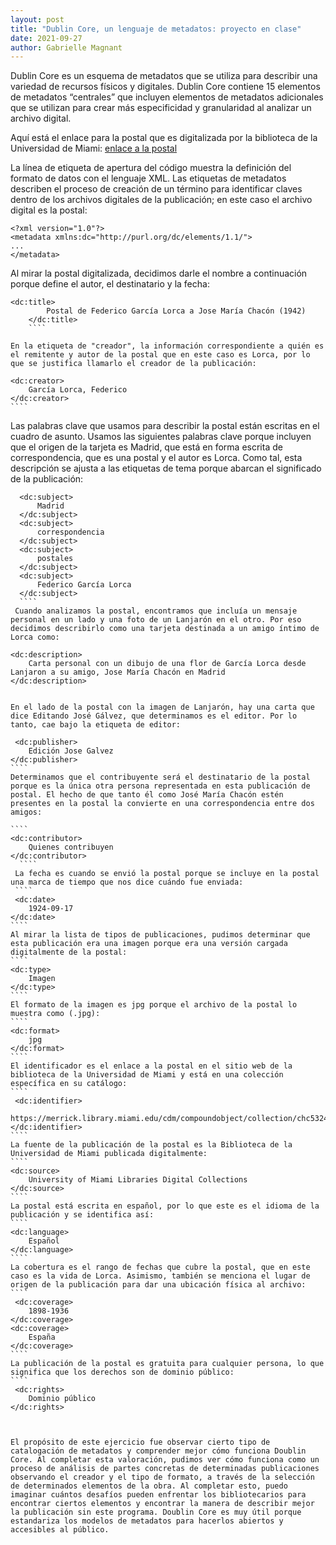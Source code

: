 ```yaml
---
layout: post
title: "Dublin Core, un lenguaje de metadatos: proyecto en clase"
date: 2021-09-27
author: Gabrielle Magnant
---
```


Dublin Core es un esquema de metadatos que se utiliza para describir una variedad de recursos físicos y digitales. Dublin Core contiene 15 elementos de metadatos “centrales” que incluyen elementos de metadatos adicionales que se utilizan para crear más especificidad y granularidad al analizar un archivo digital.

Aquí está el enlace para la postal que es digitalizada por la biblioteca de la Universidad de Miami: [enlace a la postal](https://merrick.library.miami.edu/cdm/compoundobject/collection/chc5324/id/31/rec/19)


La línea de etiqueta de apertura del código muestra la definición del formato de datos con el lenguaje XML. Las etiquetas de metadatos describen el proceso de creación de un término para identificar claves dentro de los archivos digitales de la publicación; en este caso el archivo digital es la postal:

````
<?xml version="1.0"?>
<metadata xmlns:dc="http://purl.org/dc/elements/1.1/">
...
</metadata>
````

Al mirar la postal digitalizada, decidimos darle el nombre a continuación porque define el autor, el destinatario y la fecha:
````
<dc:title> 
        Postal de Federico García Lorca a Jose María Chacón (1942)
    </dc:title> 
    ````
  
En la etiqueta de "creador", la información correspondiente a quién es el remitente y autor de la postal que en este caso es Lorca, por lo que se justifica llamarlo el creador de la publicación:
 ````
    <dc:creator> 
        García Lorca, Federico
    </dc:creator> 
    ````
    
 Las palabras clave que usamos para describir la postal están escritas en el cuadro de asunto. Usamos las siguientes palabras clave porque incluyen que el origen de la tarjeta es Madrid, que está en forma escrita de correspondencia, que es una postal y el autor es Lorca. Como tal, esta descripción se ajusta a las etiquetas de tema porque abarcan el significado de la publicación:
  ````
    <dc:subject> 
        Madrid
    </dc:subject>
    <dc:subject> 
        correspondencia
    </dc:subject>
    <dc:subject> 
        postales
    </dc:subject>
    <dc:subject> 
        Federico García Lorca
    </dc:subject>
    ````
   Cuando analizamos la postal, encontramos que incluía un mensaje personal en un lado y una foto de un Lanjarón en el otro. Por eso decidimos describirlo como una tarjeta destinada a un amigo íntimo de Lorca como:
   ````
    <dc:description> 
        Carta personal con un dibujo de una flor de García Lorca desde Lanjaron a su amigo, Jose María Chacón en Madrid
    </dc:description>
 ````
 
En el lado de la postal con la imagen de Lanjarón, hay una carta que dice Editando José Gálvez, que determinamos es el editor. Por lo tanto, cae bajo la etiqueta de editor: 
 ````
     <dc:publisher> 
        Edición Jose Galvez
    </dc:publisher>
    ````
    Determinamos que el contribuyente será el destinatario de la postal porque es la única otra persona representada en esta publicación de postal. El hecho de que tanto él como José María Chacón estén presentes en la postal la convierte en una correspondencia entre dos amigos:
    
    ````
    <dc:contributor>
        Quienes contribuyen
    </dc:contributor>
      ````
     La fecha es cuando se envió la postal porque se incluye en la postal una marca de tiempo que nos dice cuándo fue enviada:
     ````
     <dc:date> 
        1924-09-17
    </dc:date>
    ````
    Al mirar la lista de tipos de publicaciones, pudimos determinar que esta publicación era una imagen porque era una versión cargada digitalmente de la postal:
    ````
    <dc:type>
        Imagen
    </dc:type>
    ````
    El formato de la imagen es jpg porque el archivo de la postal lo muestra como (.jpg):
    ````
    <dc:format>
        jpg
    </dc:format>
    ````
    El identificador es el enlace a la postal en el sitio web de la biblioteca de la Universidad de Miami y está en una colección específica en su catálogo:
    ````
     <dc:identifier> 
        https://merrick.library.miami.edu/cdm/compoundobject/collection/chc5324/id/31/rec/19
    </dc:identifier>
    ````
    La fuente de la publicación de la postal es la Biblioteca de la Universidad de Miami publicada digitalmente:
    ````
    <dc:source>
        University of Miami Libraries Digital Collections
    </dc:source>
    ````
    La postal está escrita en español, por lo que este es el idioma de la publicación y se identifica así:
    ````
    <dc:language>
        Español
    </dc:language>
    ````
    La cobertura es el rango de fechas que cubre la postal, que en este caso es la vida de Lorca. Asimismo, también se menciona el lugar de origen de la publicación para dar una ubicación física al archivo:
    ````
     <dc:coverage> 
        1898-1936
    </dc:coverage>
    <dc:coverage> 
        España
    </dc:coverage>
    ````
    La publicación de la postal es gratuita para cualquier persona, lo que significa que los derechos son de dominio público:
    ````
     <dc:rights> 
        Dominio público
    </dc:rights>
````


El propósito de este ejercicio fue observar cierto tipo de catalogación de metadatos y comprender mejor cómo funciona Doublin Core. Al completar esta valoración, pudimos ver cómo funciona como un proceso de análisis de partes concretas de determinadas publicaciones observando el creador y el tipo de formato, a través de la selección de determinados elementos de la obra. Al completar esto, puedo imaginar cuántos desafíos pueden enfrentar los bibliotecarios para encontrar ciertos elementos y encontrar la manera de describir mejor la publicación sin este programa. Doublin Core es muy útil porque estandariza los modelos de metadatos para hacerlos abiertos y accesibles al público.
